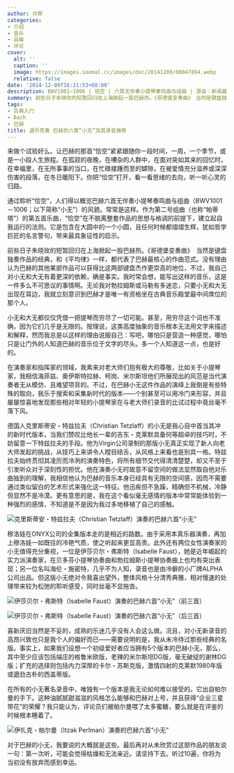 ```yaml
---
author: 许莽
categories:
- 介绍
- 音乐
- 品碟
- 评论
cover:
  alt: ''
  caption: ''
  image: https://images.soomal.cc/images/doc/20141209/00047894.webp
  relative: false
date: '2014-12-09T16:21:53+08:00'
description: BWV1001~1006 | 恰空 | 六首无伴奏小提琴奏鸣曲与组曲 | 源自：新闻晨报 | 版权：转载 |  平均/总评分：10.00/80
summary: 前些日子朱晓玫的短暂回归在上海掀起一股巴赫热。《哥德堡变奏曲》　当然是键盘独奏作品的经典，和《平均律》一样，都代表了巴赫最核心的作曲范式。没有理由认为巴赫的其他某部作品可以获得比这两部键盘杰作更崇高的地位，不过，我自己对小无和大无有着更深的依赖，确是事实……
tags:
- 古典入门
- Bach
- 巴赫
title: 道尽苍黄 巴赫的六首“小无”及其录音推荐
---
```


来做个试验好么。让巴赫的那首“恰空”紧紧跟随你一段时间，一周，一个季节，或是一小段人生旅程。在孤寂的夜晚，在嘈杂的人群中，在面对突如其来的回忆时，在幸福里，在无所事事的当口，在忙碌接踵而至的罅隙，在被爱情充分滋养或深深伤害的段落，在冬日暖阳下。你把“恰空”打开，看一看思绪的去向，听一听心灵的归路。

通过聆听“恰空”，人们得以概览巴赫六首无伴奏小提琴奏鸣曲与组曲（BWV1001－1006；以下简称“小无”）的风貌。常常是这样。作为第二号组曲（也称“帕蒂塔”）的第五首乐曲，“恰空”在不脱离整套作品的思想与格调的前提下，建立起自我运行的法则。它是包含在大圆中的一个小圆，且任何时候都熠熠生辉，犹如哲学巨匠的名言警句，带来最具象征性的启示。

前些日子朱晓玫的短暂回归在上海掀起一股巴赫热。《哥德堡变奏曲》　当然是键盘独奏作品的经典，和《平均律》一样，都代表了巴赫最核心的作曲范式。没有理由认为巴赫的其他某部作品可以获得比这两部键盘杰作更崇高的地位，不过，我自己对小无和大无有着更深的依赖，确是事实。我时常会想，能写出这样的音乐，这是一件多么不可思议的事情啊。无论我对勃拉姆斯或马勒有多迷恋，只要小无和大无出现在耳边，我就立刻意识到巴赫才是唯一有资格坐在古典音乐殿堂最中间席位的那个人。

小无和大无都仅仅凭借一把提琴而穷尽了一切可能。甚至，用穷尽这个词也不准确，因为它们几乎是无限的。按理说，这类高度抽象的音乐根本无法用文字来描述和解释，然而我总是以这样的理由说服自己：写吧，哪怕只是营造一种感觉，哪怕只是让门外的人知道巴赫的音乐位于文字的尽头。多一个人知道这一点，也是好的。

在演奏家和指挥家的领域，我素来对老大师们抱有极大的尊敬，比如关于小提琴家，我相信海菲兹、奥伊斯特拉赫、柯岗、米尔斯坦他们所展现出的风范是当代演奏者无从模仿、且难望项背的。不过，在巴赫小无这件作品的演绎上我倒是有些特殊的取向，我乐于搜索和采集新时代的版本――个别甚至可以用冷门来形容，并且屡屡惊喜地发现那些相对年轻的小提琴家在与老大师们录音的比试过程中竟丝毫不落下风。

德国人克里斯蒂安・特兹拉夫（Christian Tetzlaff）的小无是我心目中首当其冲的新时代版本，当我们赞叹比他长一辈的吉东・克莱默具备何等超卓的技巧时，不妨留意一下特兹拉夫的手段。他为Virgin公司录制的那版小无真正实现了新人向老大师发起的挑战，从技巧上来讲令人瞠目结舌，从风格上来看也是别具一格。特兹拉夫始终贯彻其凌厉而冷冽的演奏特色，将所有细节交代得清清楚楚，却又不至于引发听众对于深刻性的担忧。他在演奏小无时故意不留空间的做法显然取自他对乐曲独到的理解，我相信他认为巴赫的音乐本身已经具有无限的空间感，因而不需要通过类似留白的艺术形式来强化这一特征。他迅疾但不急躁，精确但不机械，冷静但显然不是冷漠。更有意思的是，我在这个看似毫无感情的版本中常常能体验到一种强烈的感情，不知道是不是因为我过多地移植了自己的感触。

![克里斯蒂安・特兹拉夫（Christian Tetzlaff）演奏的巴赫六首“小无”](https://images.soomal.cc/images/doc/20141209/00047890.webp)





穆洛娃在ONYX公司的全集版本走的是相近的路数。由于采用本真乐器演奏，再加上穆洛娃一如既往的冷艳气质，使之听起来更显高贵。此外还有两位女性演奏家的小无值得充分重视，一位是伊莎贝尔・弗斯特（Isabelle Faust），她是近年崛起的实力派演奏家，在贝多芬小提琴协奏曲和勃拉姆斯小提琴协奏曲上也均有突出表现；另一位名叫海伦・施密特，几乎不为人知，录音也是由冷僻的小厂牌ALPHA公司出品。但这版小无绝对令我喜出望外，整体风格十分清秀典雅，相对慢速的处理带来较为松弛的聆听感受，同时丝毫不显拖沓。

![伊莎贝尔・弗斯特（Isabelle Faust）演奏的巴赫六首“小无”（前三首）](https://images.soomal.cc/images/doc/20141209/00047891_01.webp)




![伊莎贝尔・弗斯特（Isabelle Faust）演奏的巴赫六首“小无”（后三首）](https://images.soomal.cc/images/doc/20141209/00047892_01.webp)





喜新厌旧当然是不妥的，成熟的乐迷几乎没有人会这么做。况且，对小无新录音的高昂兴致也只是我个人的偏好而已――需要说明的是，我从未冷待过那些经典的名版。事实上，如果我们设想一个初级爱好者应当拥有5个版本的巴赫小无，那么，其中至少应该包括端庄的格鲁米欧版，老辣的米尔斯坦DG版，毫无破绽的谢林DG版；扩充的选择则包括内力深厚的卡尔・苏斯克版，激情四射的克莱默1980年版或遒劲古朴的西盖蒂版。

在所有的小无著名录音中，唯独有一个版本是我无论如何难以接受的。它出自帕尔曼的手下。这种油腻腻甜滋滋的风格怎么能够和巴赫对上号，并且获得“企业三星带花”的荣耀？我只能认为，评论员们被帕尔曼喂了太多蜜糖，要么就是在评鉴的时候根本睡着了。

![伊扎克・帕尔曼（Itzak Perlman）演奏的巴赫六首“小无”](https://images.soomal.cc/images/doc/20141209/00047893.webp)





对于巴赫的小无，我要说的大概就是这些。最后再对从未欣赏过这部作品的朋友说一句：第一次听，可能会觉得枯燥和无法亲近。请坚持下去。听过10遍，你将为当初没有放弃而感到幸运。